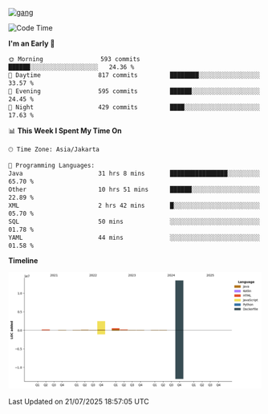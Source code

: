 <!-- [<img src='https://dev.karakun.com/assets/posts/2018-09-16-jc-java-article/3duke_suspects.jpg' alt='java'>](https://github.com/yeahbutstill) -->
[<img src='https://asset-2.tstatic.net/tribunnewswiki/foto/bank/images/Mozart.jpg' alt='gang'>](https://github.com/yeahbutstill)

<!--START_SECTION:waka-->
![Code Time](http://img.shields.io/badge/Code%20Time-3%2C484%20hrs%202%20mins-blue)

**I'm an Early 🐤** 

```text
🌞 Morning                593 commits         ██████░░░░░░░░░░░░░░░░░░░   24.36 % 
🌆 Daytime                817 commits         ████████░░░░░░░░░░░░░░░░░   33.57 % 
🌃 Evening                595 commits         ██████░░░░░░░░░░░░░░░░░░░   24.45 % 
🌙 Night                  429 commits         ████░░░░░░░░░░░░░░░░░░░░░   17.63 % 
```


📊 **This Week I Spent My Time On** 

```text
🕑︎ Time Zone: Asia/Jakarta

💬 Programming Languages: 
Java                     31 hrs 8 mins       ████████████████░░░░░░░░░   65.70 % 
Other                    10 hrs 51 mins      ██████░░░░░░░░░░░░░░░░░░░   22.89 % 
XML                      2 hrs 42 mins       █░░░░░░░░░░░░░░░░░░░░░░░░   05.70 % 
SQL                      50 mins             ░░░░░░░░░░░░░░░░░░░░░░░░░   01.78 % 
YAML                     44 mins             ░░░░░░░░░░░░░░░░░░░░░░░░░   01.58 % 
```

**Timeline**

![Lines of Code chart](https://raw.githubusercontent.com/yeahbutstill/yeahbutstill/main/assets/bar_graph.png)


 Last Updated on 21/07/2025 18:57:05 UTC
<!--END_SECTION:waka-->
